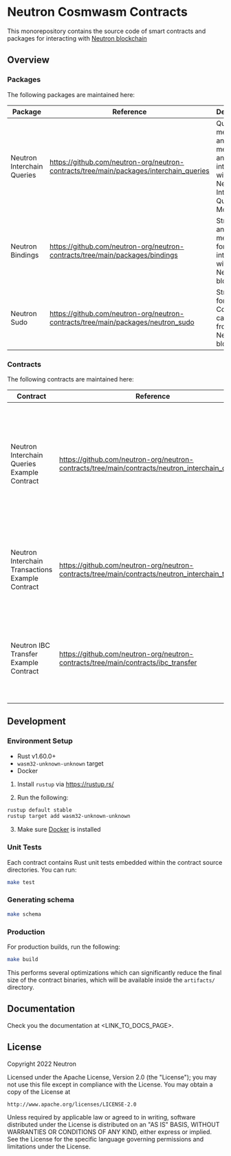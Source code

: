# Neutron Cosmwasm Contracts

This monorepository contains the source code of smart contracts and packages for interacting with [Neutron blockchain](https://github.com/neutron-org/neutron)

## Overview

### Packages

The following packages are maintained here:

| Package                    | Reference                                                                              | Description                                                                                     |
|----------------------------|----------------------------------------------------------------------------------------|-------------------------------------------------------------------------------------------------|
| Neutron Interchain Queries | https://github.com/neutron-org/neutron-contracts/tree/main/packages/interchain_queries | Queries, messages and helper methods and for interacting with Neutron Interchain Queries Module |
| Neutron Bindings           | https://github.com/neutron-org/neutron-contracts/tree/main/packages/bindings           | Structures and helper methods for interacting with Neutron blockchain                           |
| Neutron Sudo               | https://github.com/neutron-org/neutron-contracts/tree/main/packages/neutron_sudo       | Structures for Sudo Contract callbacks from Neutron blockchain                                  |

### Contracts

The following contracts are maintained here:

| Contract                                         | Reference                                                                                       | Description                                                                                                                                                                                                                                                                                              |
|--------------------------------------------------|-------------------------------------------------------------------------------------------------|----------------------------------------------------------------------------------------------------------------------------------------------------------------------------------------------------------------------------------------------------------------------------------------------------------|
| Neutron Interchain Queries Example Contract      | https://github.com/neutron-org/neutron-contracts/tree/main/contracts/neutron_interchain_queries | The contract shows how to properly work with [Interchain Queries Module](https://github.com/neutron-org/neutron/tree/master/x/interchainqueries) using [Interchain Queries Package](https://github.com/neutron-org/neutron-contracts/tree/main/packages/interchain_queries) via CosmWasm smart-contract. |
| Neutron Interchain Transactions Example Contract | https://github.com/neutron-org/neutron-contracts/tree/main/contracts/neutron_interchain_txs     | The contract shows how to properly work with [Interchain Transactions Module](https://github.com/neutron-org/neutron/tree/master/x/interchaintxs) via CosmWasm smart-contract.                                                                                                                           |
| Neutron IBC Transfer Example Contract            | https://github.com/neutron-org/neutron-contracts/tree/main/contracts/ibc_transfer               | The contract shows how to properly use [Neutron Sudo Package](https://github.com/neutron-org/neutron-contracts/tree/main/packages/neutron_sudo) to handle a callback from IBC transfer                                                                                                                   |

## Development

### Environment Setup

- Rust v1.60.0+
- `wasm32-unknown-unknown` target
- Docker

1. Install `rustup` via https://rustup.rs/

2. Run the following:

```sh
rustup default stable
rustup target add wasm32-unknown-unknown
```

3. Make sure [Docker](https://www.docker.com/) is installed

### Unit Tests

Each contract contains Rust unit tests embedded within the contract source directories. You can run:

```sh
make test
```

### Generating schema

```sh
make schema
```

### Production

For production builds, run the following:

```sh
make build
```

This performs several optimizations which can significantly reduce the final size of the contract binaries, which will be available inside the `artifacts/` directory.

## Documentation

Check you the documentation at <LINK_TO_DOCS_PAGE>.

## License

Copyright 2022 Neutron

Licensed under the Apache License, Version 2.0 (the "License");
you may not use this file except in compliance with the License.
You may obtain a copy of the License at

    http://www.apache.org/licenses/LICENSE-2.0

Unless required by applicable law or agreed to in writing, software
distributed under the License is distributed on an "AS IS" BASIS,
WITHOUT WARRANTIES OR CONDITIONS OF ANY KIND, either express or implied.
See the License for the specific language governing permissions and
limitations under the License.
